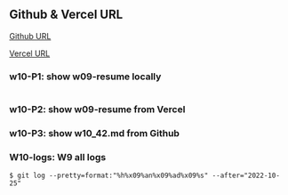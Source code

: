 ## Github & Vercel URL

[Github URL](https://github.com/htchung/1111-web-demo-id)

[Vercel URL](https://1111-web-demo-id-kd9e.vercel.app/)

### w10-P1: show w09-resume locally

![]()

### w10-P2: show w09-resume from Vercel

### w10-P3: show w10_42.md from Github

### W10-logs: W9 all logs

```
$ git log --pretty=format:"%h%x09%an%x09%ad%x09%s" --after="2022-10-25"

```
